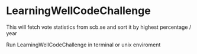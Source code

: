# LearningWellCodeChallenge

This will fetch vote statistics from scb.se and sort it by highest percentage / year

Run LearningWellCodeChallenge in terminal or unix enviroment
